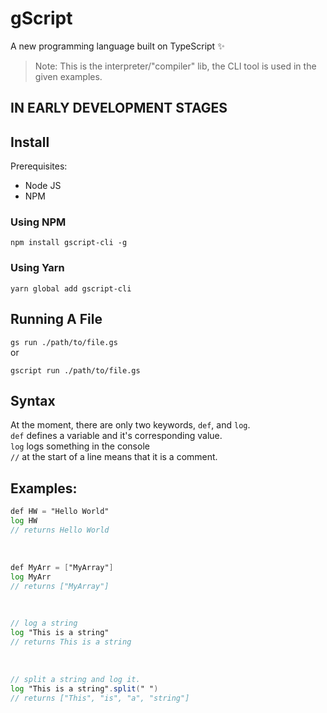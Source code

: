# gScript

A new programming language built on TypeScript ✨

> Note: This is the interpreter/"compiler" lib, the CLI tool is used in the given examples.

## IN EARLY DEVELOPMENT STAGES

## Install
Prerequisites:
- Node JS
- NPM

### Using NPM

`npm install gscript-cli -g`

### Using Yarn

`yarn global add gscript-cli`

## Running A File

`gs run ./path/to/file.gs`
<br>
or
<br>

`gscript run ./path/to/file.gs`

## Syntax

At the moment, there are only two keywords, `def`, and `log`.
<br/>
`def` defines a variable and it's corresponding value.
<br/>
`log` logs something in the console
<br/>
`//` at the start of a line means that it is a comment.
<br/>

## Examples:

```gs
def HW = "Hello World"
log HW
// returns Hello World
```

<br/>

```gs
def MyArr = ["MyArray"]
log MyArr
// returns ["MyArray"]
```

<br>

```gs
// log a string
log "This is a string"
// returns This is a string
```

<br>

```gs
// split a string and log it.
log "This is a string".split(" ")
// returns ["This", "is", "a", "string"]
```
